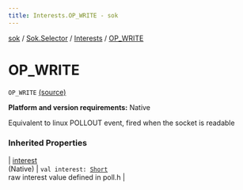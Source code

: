 ```yaml
---
title: Interests.OP_WRITE - sok
---
```


[sok](../../index.html) / [Sok.Selector](../index.html) / [Interests](index.html) / [OP_WRITE](./-o-p_-w-r-i-t-e.html)

# OP_WRITE

`OP_WRITE` [(source)](https://github.com/SeekDaSky/Sok/tree/master/native/sok-native-linux/src/Sok/Selector/SelectionKey.kt#L182)

**Platform and version requirements:** Native

Equivalent to linux POLLOUT event, fired when the socket is readable

### Inherited Properties

| [interest](interest.html)<br>(Native) | `val interest: `[`Short`](https://kotlinlang.org/api/latest/jvm/stdlib/kotlin/-short/index.html)<br>raw interest value defined in poll.h |

